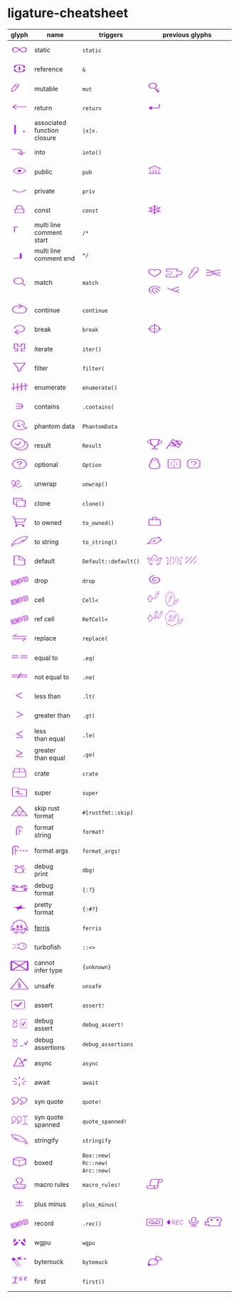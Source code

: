 # ligature-cheatsheet

| glyph | name | triggers | previous glyphs |
|---|---|---|---|
| <img src="svg/infinity_fix.svg" height=35 width=40 /> | static | `static` |  |
| <img src="svg/link.svg" height=35 width=40 /> | reference | `&` |  |
| <img src="svg/pencil_eraser_small.svg" height=35 width=40 /> | mutable | `mut` | <img src="svg/mutable_key.svg" height=35 width=40 /> |
| <img src="svg/return_straight.svg" height=35 width=40 /> | return | `return` | <img src="svg/return_simple.svg" height=35 width=40 /> |
| <img src="svg/bar_dot.svg" height=35 width=40 /> | associated <br>function closure | `\|x\|x.` | |
| <img src="svg/arrow_into_long.svg" height=35 width=40 /> | into | `into()` |  |
| <img src="svg/eye_open_new.svg" height=35 width=40 /> | public | `pub` | <img src="svg/library_small_thin.svg" height=35 width=40 /> |
| <img src="svg/eye_closed_thin3.svg" height=35 width=40 /> | private | `priv` |  |
| <img src="svg/const_lock.svg" height=35 width=40 /> | const | `const` | <img src="svg/snowflake.svg" height=35 width=40 /> |
| <img src="svg/inl_comment_left3.svg" height=35 width=40 /> | multi line <br>comment start | `/*` |  |
| <img src="svg/inl_comment_right3.svg" height=35 width=40 /> | multi line <br>comment end | `*/` |  |
| <img src="svg/magnifyer.svg" height=35 width=40 /> | match | `match` | <img src="svg/heart.svg" height=35 width=40 /> <img src="svg/jiggie.svg" height=35 width=40 /> <img src="svg/pipette_alt.svg" height=35 width=40 /> <img src="svg/rewire.svg" height=35 width=40 /> <img src="svg/fingerprint_full.svg" height=35 width=40 /> <img src="svg/match_branch3.svg" height=35 width=40 /> |
| <img src="svg/continue_oval.svg" height=35 width=40 /> | continue | `continue` |  |
| <img src="svg/exit_loop_arrow.svg" height=35 width=40 /> | break | `break` | <img src="svg/coda_circle.svg" height=35 width=40 /> |
| <img src="svg/hilbert.svg" height=35 width=40 /> | iterate | `iter()` |  |
| <img src="svg/filter.svg" height=35 width=40 /> | filter | `filter(` |  |
| <img src="svg/count_five.svg" height=35 width=40 /> | enumerate | `enumerate()` |  |
| <img src="svg/element_of_left.svg" height=35 width=40 /> | contains | `.contains(` |  |
| <img src="svg/phantom2.svg" height=35 width=40 /> | phantom data | `PhantomData` |  |
| <img src="svg/circle_result.svg" height=35 width=40 /> | result | `Result` | <img src="svg/result_cup.svg" height=35 width=40 /> <img src="svg/finish_flag.svg" height=35 width=40 /> |
| <img src="svg/circle_option.svg" height=35 width=40 /> | optional | `Option` | <img src="svg/empty_bottle2.svg" height=35 width=40 /> <img src="svg/brick_block.svg" height=35 width=40 /> <img src="svg/question_block.svg" height=35 width=40 /> |
| <img src="svg/unwrap_short2.svg" height=35 width=40 /> | unwrap | `unwrap()` |  |
| <img src="svg/copy_sheets.svg" height=35 width=40 /> | clone | `clone()` |  |
| <img src="svg/shopping_cart3.svg" height=35 width=40 /> | to owned | `to_owned()` | <img src="svg/shopping_bag_simple.svg" height=35 width=40 /> |
| <img src="svg/feather.svg" height=35 width=40 /> | to string | `to_string()` | <img src="svg/pen.svg" height=35 width=40 /> |
| <img src="svg/paper_sheet.svg" height=35 width=40 /> | default | `Default::default()` | <img src="svg/shrug_emoji.svg" height=35 width=40 /> <img src="svg/shrug.svg" height=35 width=40 /> <img src="svg/shaded_small.svg" height=35 width=40 /> |
| <img src="svg/no_glpyh.svg" height=35 width=40 /> | drop | `drop` | <img src="svg/spiral.svg" height=35 width=40 /> |
| <img src="svg/no_glpyh.svg" height=35 width=40 /> | cell | `Cell<` | <img src="svg/powerup_mut2.svg" height=35 width=40 /> <img src="svg/cloud_mut.svg" height=35 width=40 /> |
| <img src="svg/no_glpyh.svg" height=35 width=40 /> | ref cell | `RefCell<` | <img src="svg/powerup_refmut2.svg" height=35 width=40 /> <img src="svg/cloud_refmut.svg" height=35 width=40 /> |
| <img src="svg/arrow_replace_wide.svg" height=35 width=40 /> | replace | `replace(` |  |
| <img src="svg/equal2x.svg" height=35 width=40 /> | equal to | `.eq(` |  |
| <img src="svg/notequal2x.svg" height=35 width=40 /> | not equal to | `.ne(` |  |
| <img src="svg/less2x.svg" height=35 width=40 /> | less than | `.lt(` |  |
| <img src="svg/greater2x.svg" height=35 width=40 /> | greater than | `.gt(` |  |
| <img src="svg/lequal2x.svg" height=35 width=40 /> | less <br>than equal | `.le(` |  |
| <img src="svg/gequal2x.svg" height=35 width=40 /> | greater <br>than equal | `.ge(` |  |
| <img src="svg/crates_io_crate_thin.svg" height=35 width=40 /> | crate | `crate` |  |
| <img src="svg/folder_up.svg" height=35 width=40 /> | super | `super` |  |
| <img src="svg/triforce.svg" height=35 width=40 /> | skip rust <br>format | `#[rustfmt::skip]` |  |
| <img src="svg/format_wide.svg" height=35 width=40 /> | format <br>string | `format!` |  |
| <img src="svg/format_args.svg" height=35 width=40 /> | format args | `format_args!` |  |
| <img src="svg/cute_bug.svg" height=35 width=40 /> | debug <br>print| `dbg!` |  |
| <img src="svg/cute_bug_single_wide.svg" height=35 width=40 /> | debug <br>format| `{:?}` |  |
| <img src="svg/sparkle_single_wide.svg" height=35 width=40 /> | pretty <br>format| `{:#?}` |  |
| <img src="svg/ferris.svg" height=35 width=40 /> | [ferris](https://rustacean.net) | `ferris` | |
| <img src="svg/turbofish.svg" height=35 width=40 /> | turbofish | `::<>` |  |
| <img src="svg/big_x.svg" height=35 width=40 /> | cannot <br>infer type | `{unknown}` |  |
| <img src="svg/unsafe_lightning_triangle.svg" height=35 width=40 /> | unsafe | `unsafe` |  |
| <img src="svg/expect_v3.svg" height=35 width=40 /> | assert | `assert!` |  |
| <img src="svg/debug_assert.svg" height=35 width=40 /> | debug <br>assert | `debug_assert!` |  |
| <img src="svg/debug_assertions_cute_bug.svg" height=35 width=40 /> | debug <br>assertions | `debug_assertions` |  |
| <img src="svg/metronome.svg" height=35 width=40 /> | async | `async` |  |
| <img src="svg/await.svg" height=35 width=40 /> | await | `await` |  |
| <img src="svg/quote.svg" height=35 width=40 /> | syn quote | `quote!` |  |
| <img src="svg/quote_cursor.svg" height=35 width=40 /> | syn quote <br>spanned| `quote_spanned!` |  |
| <img src="svg/feather_flip.svg" height=35 width=40 /> | stringify | `stringify` |  |
| <img src="svg/cube2.svg" height=35 width=40 /> | boxed | `Box::new(` <br>`Rc::new(` <br>`Arc::new(` |  |
| <img src="svg/stamp.svg" height=35 width=40 /> | macro rules | `macro_rules!` | <img src="svg/script.svg" height=35 width=40 /> |
| <img src="svg/plus_minus.svg" height=35 width=40 /> | plus minus | `plus_minus(` | |
| <img src="svg/no_glpyh.svg" height=35 width=40 /> | record | `.rec()` | <img src="svg/casette.svg" height=35 width=40 /> <img src="svg/rec.svg" height=35 width=40 /> <img src="svg/mic.svg" height=35 width=40 /> <img src="svg/camera.svg" height=35 width=40 /> |
| <img src="svg/wgpu.svg" height=35 width=40 /> |  wgpu | `wgpu` | |
| <img src="svg/magic_wand.svg" height=35 width=40 /> |  bytemuck | `bytemuck` | <img src="svg/pastry_bag.svg" height=35 width=40 />  |
| <img src="svg/first.svg" height=35 width=40 /> |  first | `first()` | |
